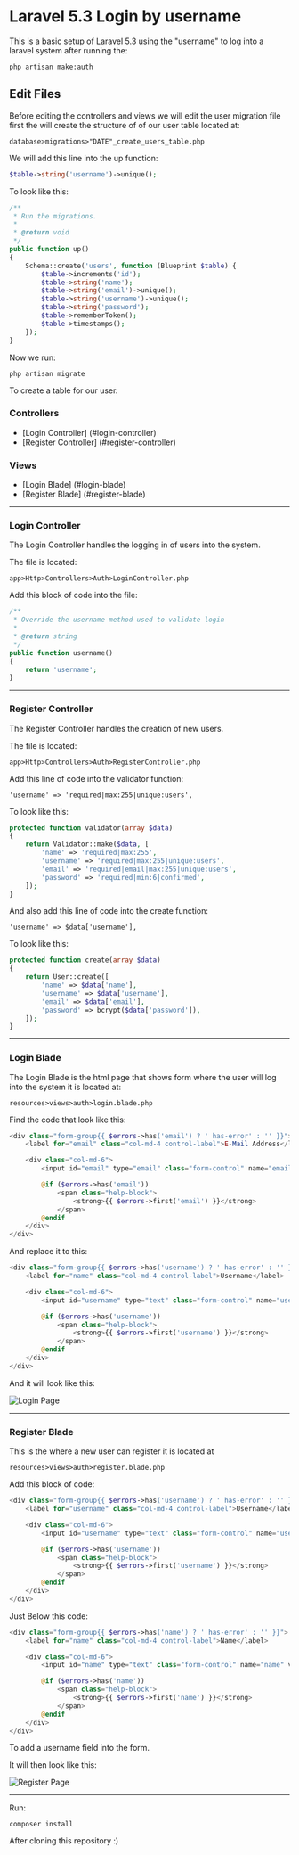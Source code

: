# Laravel 5.3 Login by username

This is a basic setup of Laravel 5.3 using the "username" to log into a laravel system after running the:

```
php artisan make:auth
```


## Edit Files

Before editing the controllers and views we will edit the user migration file first the will create the structure of of our user table located at:

```
database>migrations>"DATE"_create_users_table.php
```

We will add this line into the up function:

```php
$table->string('username')->unique();
```

To look like this:

```php
/**
 * Run the migrations.
 *
 * @return void
 */
public function up()
{
	Schema::create('users', function (Blueprint $table) {
		$table->increments('id');
		$table->string('name');
		$table->string('email')->unique();
		$table->string('username')->unique();
		$table->string('password');
		$table->rememberToken();
		$table->timestamps();
	});
}
```

Now we run:

```
php artisan migrate
```

To create a table for our user.

### Controllers

* [Login Controller] (#login-controller)
* [Register Controller] (#register-controller)

### Views

* [Login Blade] (#login-blade)
* [Register Blade] (#register-blade)

---

### Login Controller

The Login Controller handles the logging in of users into the system.

The file is located:
```
app>Http>Controllers>Auth>LoginController.php
```

Add this block of code into the file:

```php
/**
 * Override the username method used to validate login
 *
 * @return string
 */
public function username()
{
	return 'username';
}
```

---

### Register Controller

The Register Controller handles the creation of new users.

The file is located:
```
app>Http>Controllers>Auth>RegisterController.php
```

Add this line of code into the validator function:

```
'username' => 'required|max:255|unique:users',
```

To look like this:

```php
protected function validator(array $data)
{
	return Validator::make($data, [
		'name' => 'required|max:255',
		'username' => 'required|max:255|unique:users',
		'email' => 'required|email|max:255|unique:users',
		'password' => 'required|min:6|confirmed',
	]);
}
```

And also add this line of code into the create function:

```
'username' => $data['username'],
```

To look like this:

```php
protected function create(array $data)
{
	return User::create([
		'name' => $data['name'],
		'username' => $data['username'],
		'email' => $data['email'],
		'password' => bcrypt($data['password']),
	]);
}
```

---

### Login Blade

The Login Blade is the html page that shows form where the user will log into the system it is located at:

```
resources>views>auth>login.blade.php
```

Find the code that look like this:

```php
<div class="form-group{{ $errors->has('email') ? ' has-error' : '' }}">
	<label for="email" class="col-md-4 control-label">E-Mail Address</label>

	<div class="col-md-6">
		<input id="email" type="email" class="form-control" name="email" value="{{ old('email') }}" required>

		@if ($errors->has('email'))
			<span class="help-block">
				<strong>{{ $errors->first('email') }}</strong>
			</span>
		@endif
	</div>
</div>
```

And replace it to this:

```php
<div class="form-group{{ $errors->has('username') ? ' has-error' : '' }}">
	<label for="name" class="col-md-4 control-label">Username</label>

	<div class="col-md-6">
		<input id="username" type="text" class="form-control" name="username" value="{{ old('username') }}" required autofocus>

		@if ($errors->has('username'))
			<span class="help-block">
				<strong>{{ $errors->first('username') }}</strong>
			</span>
		@endif
	</div>
</div>
```

And it will look like this:

<img src="https://hectordolo.github.io/img/Login.png" alt="Login Page">

---

### Register Blade

This is the where a new user can register it is located at 

```
resources>views>auth>register.blade.php
```

Add this block of code:

```php
<div class="form-group{{ $errors->has('username') ? ' has-error' : '' }}">
	<label for="username" class="col-md-4 control-label">Username</label>

	<div class="col-md-6">
		<input id="username" type="text" class="form-control" name="username" value="{{ old('username') }}" required autofocus>

		@if ($errors->has('username'))
			<span class="help-block">
				<strong>{{ $errors->first('username') }}</strong>
			</span>
		@endif
	</div>
</div>
```

Just Below this code:

```php
<div class="form-group{{ $errors->has('name') ? ' has-error' : '' }}">
	<label for="name" class="col-md-4 control-label">Name</label>

	<div class="col-md-6">
		<input id="name" type="text" class="form-control" name="name" value="{{ old('name') }}" required autofocus>

		@if ($errors->has('name'))
			<span class="help-block">
				<strong>{{ $errors->first('name') }}</strong>
			</span>
		@endif
	</div>
</div>
```

To add a username field into the form.

It will then look like this:

<img src="https://hectordolo.github.io/img/Register.png" alt="Register Page">

---

Run: 

```
composer install
```

After cloning this repository :)


